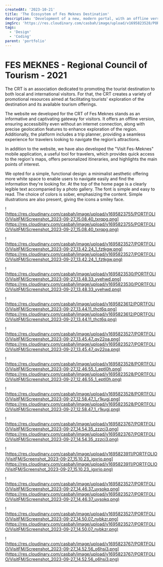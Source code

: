 ```yaml
---
createdAt: '2023-10-21'
title: 'The Ecosystem of Fes Meknes Destination'
description: 'Development of a new, modern portal, with an offline version and geolocation of the Fes Meknes region www.visitfesmeknes.ma. As well as the ‘Visit Fes Meknes’ mobile application.'
imgSrc: 'https://res.cloudinary.com/casbah/image/upload/v1695823528/PORTFOLIO/VisitFM/Screenshot_2023-09-27_13.32.12_1_nbur34.png'
tags:
  - 'Design'
  - 'Coding'
parent: 'portfolio'
---
```


# FES MEKNES - Regional Council of Tourism - 2021

The CRT is an association dedicated to promoting the tourist destination to both local and international visitors. For that, the CRT creates a variety of promotional resources aimed at facilitating tourists' exploration of the destination and its available tourism offerings.

The website we developed for the CRT of Fes Meknes stands as an informative and captivating gateway for visitors. It offers an offline version, ensuring accessibility even without an internet connection, along with precise geolocation features to enhance exploration of the region. Additionally, the platform includes a trip planner, providing a seamless experience for travelers looking to navigate the region’s attractions.

In addition to the website, we have also developed the "Visit Fes-Meknes" mobile application, a useful tool for travelers, which provides quick access to the region's maps, offers personalized itineraries, and highlights the main points of interest.

We opted for a simple, functional design: a minimalist aesthetic offering more white space to enable users to navigate easily and find the information they're looking for. At the top of the home page is a clearly legible text accompanied by a photo gallery. The font is simple and easy to read. The choice of colors is sober, emphasizing the content. Simple illustrations are also present, giving the icons a smiley face.

![https://res.cloudinary.com/casbah/image/upload/v1695823755/PORTFOLIO/VisitFM/Screenshot_2023-09-27_15.08.40_txrqpg.png](https://res.cloudinary.com/casbah/image/upload/v1695823755/PORTFOLIO/VisitFM/Screenshot_2023-09-27_15.08.40_txrqpg.png)

![https://res.cloudinary.com/casbah/image/upload/v1695823527/PORTFOLIO/VisitFM/Screenshot_2023-09-27_13.42.24_1_fztkgw.png](https://res.cloudinary.com/casbah/image/upload/v1695823527/PORTFOLIO/VisitFM/Screenshot_2023-09-27_13.42.24_1_fztkgw.png)

![https://res.cloudinary.com/casbah/image/upload/v1695823530/PORTFOLIO/VisitFM/Screenshot_2023-09-27_13.48.33_yyehwd.png](https://res.cloudinary.com/casbah/image/upload/v1695823530/PORTFOLIO/VisitFM/Screenshot_2023-09-27_13.48.33_yyehwd.png)

![https://res.cloudinary.com/casbah/image/upload/v1695823612/PORTFOLIO/VisitFM/Screenshot_2023-09-27_13.44.11_thct6q.png](https://res.cloudinary.com/casbah/image/upload/v1695823612/PORTFOLIO/VisitFM/Screenshot_2023-09-27_13.44.11_thct6q.png)

![https://res.cloudinary.com/casbah/image/upload/v1695823527/PORTFOLIO/VisitFM/Screenshot_2023-09-27_13.45.47_qy22oa.png](https://res.cloudinary.com/casbah/image/upload/v1695823527/PORTFOLIO/VisitFM/Screenshot_2023-09-27_13.45.47_qy22oa.png)

![https://res.cloudinary.com/casbah/image/upload/v1695823528/PORTFOLIO/VisitFM/Screenshot_2023-09-27_12.46.55_1_eptl0h.png](https://res.cloudinary.com/casbah/image/upload/v1695823528/PORTFOLIO/VisitFM/Screenshot_2023-09-27_12.46.55_1_eptl0h.png)

![https://res.cloudinary.com/casbah/image/upload/v1695823528/PORTFOLIO/VisitFM/Screenshot_2023-09-27_12.58.47_1_r1kugj.png](https://res.cloudinary.com/casbah/image/upload/v1695823528/PORTFOLIO/VisitFM/Screenshot_2023-09-27_12.58.47_1_r1kugj.png)

![https://res.cloudinary.com/casbah/image/upload/v1695823767/PORTFOLIO/VisitFM/Screenshot_2023-09-27_14.54.35_zzzcj3.png](https://res.cloudinary.com/casbah/image/upload/v1695823767/PORTFOLIO/VisitFM/Screenshot_2023-09-27_14.54.35_zzzcj3.png)

![https://res.cloudinary.com/casbah/image/upload/v1695823911/PORTFOLIO/VisitFM/Screenshot_2023-09-27_15.10.23_jgxrio.png](https://res.cloudinary.com/casbah/image/upload/v1695823911/PORTFOLIO/VisitFM/Screenshot_2023-09-27_15.10.23_jgxrio.png)

![https://res.cloudinary.com/casbah/image/upload/v1695823527/PORTFOLIO/VisitFM/Screenshot_2023-09-27_14.46.37_uysokq.png](https://res.cloudinary.com/casbah/image/upload/v1695823527/PORTFOLIO/VisitFM/Screenshot_2023-09-27_14.46.37_uysokq.png)

![https://res.cloudinary.com/casbah/image/upload/v1695823527/PORTFOLIO/VisitFM/Screenshot_2023-09-27_14.50.07_nybkzr.png](https://res.cloudinary.com/casbah/image/upload/v1695823527/PORTFOLIO/VisitFM/Screenshot_2023-09-27_14.50.07_nybkzr.png)

![https://res.cloudinary.com/casbah/image/upload/v1695823767/PORTFOLIO/VisitFM/Screenshot_2023-09-27_14.52.56_o6hsi3.png](https://res.cloudinary.com/casbah/image/upload/v1695823767/PORTFOLIO/VisitFM/Screenshot_2023-09-27_14.52.56_o6hsi3.png)

